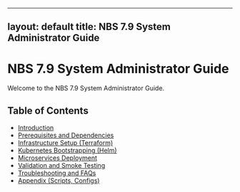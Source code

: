 
---
layout: default
title: NBS 7.9 System Administrator Guide
---

# NBS 7.9 System Administrator Guide

Welcome to the NBS 7.9 System Administrator Guide.

## Table of Contents
- [Introduction](./introduction.md)
- [Prerequisites and Dependencies](./prerequisites.md)
- [Infrastructure Setup (Terraform)](./infrastructure-setup.md)
- [Kubernetes Bootstrapping (Helm)](./kubernetes-bootstrapping.md)
- [Microservices Deployment](./microservices-deployment.md)
- [Validation and Smoke Testing](./validation.md)
- [Troubleshooting and FAQs](./troubleshooting.md)
- [Appendix (Scripts, Configs)](./appendix.md)
